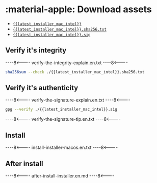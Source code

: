 # :material-apple: Download assets
    
* [`{{latest_installer_mac_intel}}`](https://github.com/selfcustody/krux-installer/releases/download/{{latest_installer}}/{{latest_installer_mac_intel}})
* [`{{latest_installer_mac_intel}}.sha256.txt`](https://github.com/selfcustody/krux-installer/releases/download/{{latest_installer}}/{{latest_installer_mac_intel}}.sha256.txt)
* [`{{latest_installer_mac_intel}}.sig`](https://github.com/selfcustody/krux-installer/releases/download/{{latest_installer}}/{{latest_installer_mac_intel}}.sig)

## Verify it's integrity

----8<----
verify-the-integrity-explain.en.txt
----8<----

```bash
sha256sum --check ./{{latest_installer_mac_intel}}.sha256.txt
```

## Verify it's authenticity

----8<----
verify-the-signature-explain.en.txt
----8<----

```bash
gpg --verify ./{{latest_installer_mac_intel}}.sig
```

----8<----
verify-the-signature-tip.en.txt
----8<----

## Install

----8<----
install-installer-macos.en.txt
----8<----

## After install

----8<----
after-install-installer.en.md
----8<----

